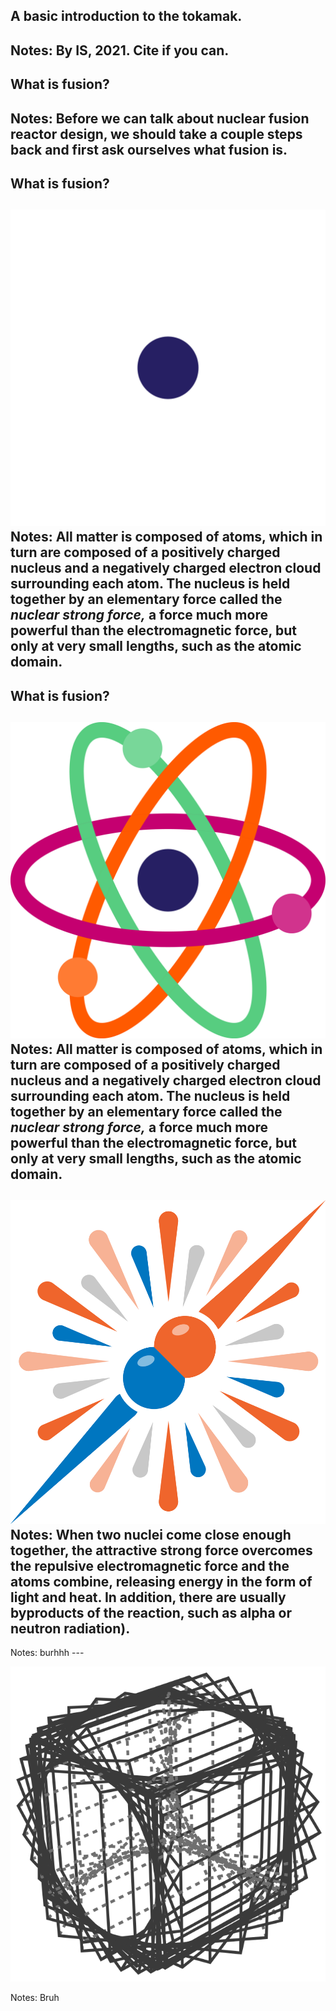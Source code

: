 <!-- .slide: style="text-align: left"-->
## A basic introduction to the tokamak.
Notes: By IS, 2021. Cite if you can.
---
<!-- .slide: data-auto-animate -->
## What is fusion?
Notes: Before we can talk about nuclear fusion reactor design, we should take a couple steps back and first ask ourselves what fusion is.
---
<!-- .slide: data-auto-animate -->
## What is fusion?
![nucleus](atom-nucleus.png)<!--.element height="20%" width="20%" -->
Notes: All matter is composed of atoms, which in turn are composed of a positively charged nucleus and a negatively charged electron cloud surrounding each atom. The nucleus is held together by an elementary force called the *nuclear strong force,* a force much more powerful than the electromagnetic force, but only at very small lengths, such as the atomic domain.
---
<!-- .slide: data-auto-animate -->
## What is fusion?
![nucleus](atom-whole.png)<!--.element height="20%" width="20%" -->
Notes: All matter is composed of atoms, which in turn are composed of a positively charged nucleus and a negatively charged electron cloud surrounding each atom. The nucleus is held together by an elementary force called the *nuclear strong force,* a force much more powerful than the electromagnetic force, but only at very small lengths, such as the atomic domain.
---
![Atomic Collision.](collision.png)<!-- .element height="40%" width="40%" -->
Notes: When two nuclei come close enough together, the attractive strong force overcomes the repulsive electromagnetic force and the atoms combine, releasing energy in the form of light and heat. In addition, there are usually byproducts of the reaction, such as alpha or neutron radiation).
---
<div data-animate data-src="atom.svg">
<!-- {"setup": [{"modifier": "function(){ this.animate(1500).ease('<>').scale(.9).loop(true,true);}" }]} -->
</div>
Notes: burhhh
---

![cube](cube.svg)
<!-- .element class="fragment" -->
Notes: Bruh
